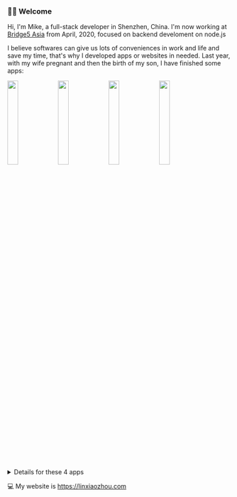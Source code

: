 ### 🎉🎉 Welcome

Hi, I'm Mike, a full-stack developer in Shenzhen, China. I'm now working at [Bridge5 Asia](https://github.com/bridge5) from April, 2020, focused on backend develoment on node.js

I believe softwares can give us lots of conveniences in work and life and save my time, that's why I developed apps or websites in needed. Last year, with my wife pregnant and then the birth of my son, I have finished some apps:

[<img align="left" width="22%" src="https://user-images.githubusercontent.com/13687360/191050645-0fdf2a23-f737-4d9e-b099-aec3412affb4.png">](https://github.com/KKDestiny/KKDestiny/blob/main/babycare.md)
[<img align="left" width="22%" src="https://user-images.githubusercontent.com/13687360/191050183-1768b177-e7ed-489c-a3e6-97fc96cfb02b.png">](https://github.com/KKDestiny/KKDestiny/blob/main/task-junkman.md)
[<img align="left" width="22%" src="https://user-images.githubusercontent.com/13687360/191051372-11c533f0-bce8-440e-a3e7-9a71c73fc3fe.png">](https://github.com/KKDestiny/KKDestiny/blob/main/lonely-island-note.md)
[<img  width="22%" src="https://user-images.githubusercontent.com/13687360/191052154-072eab1c-459a-4ff9-93d9-b963e2c10325.png">](https://github.com/KKDestiny/KKDestiny/blob/main/better-pregnancy.md)


<details>
  <summary>Details for these 4 apps</summary>

- <img height="20" src="https://user-images.githubusercontent.com/13687360/191022438-c2ee3713-d5b0-461a-a62d-8446c1058359.png"> **Babycare(宝护)**：*A tool for newborn's parents. Can help to estimate next feeding and changing diaper of the baby*. [README](https://github.com/KKDestiny/KKDestiny/blob/main/babycare.md)
- <img height="20" src="https://user-images.githubusercontent.com/13687360/191022642-0e681131-c574-4430-a5a9-7cfae7c53df6.png"> **Task Junkman(拾者)**：*A task manager based on PDCA. A github plugin is built-in this app*. More information will be updated soon(I hope so😄).
- <img height="20" src="https://user-images.githubusercontent.com/13687360/191022568-9394e957-7cc5-43cd-824a-23e0d1882d1e.png"> **Lonely Island Note(孤岛笔记)**：*A note app based on markdown. I offer a watch board based on any article you created. Also, a onelib(my personal knowledge sharing website) plugin is built-in this app*. This app will be shared later.
- <img height="20" src="https://user-images.githubusercontent.com/13687360/191024082-32ae9ef8-9692-4a4b-a107-05a08e81a6ca.png"> **Better Pregnancy(好孕)**：*You will get many medical reports after pregnancy since you will go to hospital almost every month. So I make this app to manage all reports. Weight and blood pressure shoule be monitored strictly, so this app does*. This app will be shared later as well.

</details>


💻 My website is https://linxiaozhou.com

